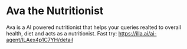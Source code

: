 # Ava the Nutritionist
Ava is a AI powered nutritionist that helps your queries realted to overall health, diet and acts as a nutritionist.
Fast try: https://illa.ai/ai-agent/ILAex4p1C7YH/detail

